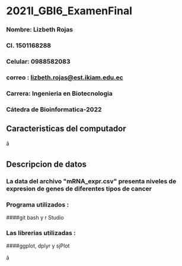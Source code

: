 # 2021I_GBI6_ExamenFinal

### Nombre: Lizbeth Rojas
### CI. 1501168288
### Celular: 0988582083
### correo : lizbeth.rojas@est.ikiam.edu.ec 
### Carrera: Ingenieria en Biotecnologia 
### Cátedra de Bioinformatica-2022

## Caracteristicas del computador 
â
## Descripcion de datos 

### La data del archivo "mRNA_expr.csv" presenta niveles de expresion de genes de diferentes tipos de cancer 

### Programa utilizados :

####git bash y r Studio

### Las librerias utilizadas :

####ggplot, dplyr y sjPlot 

â
